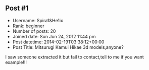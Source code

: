 ## Post #1
- Username: Spira1&He1ix
- Rank: beginner
- Number of posts: 20
- Joined date: Sun Jun 24, 2012 11:44 pm
- Post datetime: 2014-02-19T03:38:12+00:00
- Post Title: Mitsurugi Kamui Hikae 3d models,anyone?

I saw someone extracted it but fail to contact,tell to me if you want example!!!
